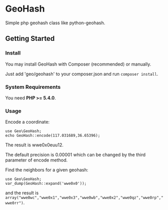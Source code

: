 # GeoHash

Simple php geohash class like python-geohash.


## Getting Started

### Install
You may install GeoHash with Composer (recommended) or manually.

Just add 'geo/geohash' to your composer.json and run `composer install`.

### System Requirements
You need **PHP >= 5.4.0**.

### Usage
Encode a coordinate:

    use Geo\GeoHash;
    echo GeoHash::encode(117.031689,36.65396);

The result is wwe0x0euu12.

The default precision is 0.00001 which can be changed by the third parameter
of encode method.

Find the neighbors for a given geohash:

    use Geo\GeoHash;
    var_dump(GeoHash::expand('wwe0x0'));

and the result is `array("wwe0wc","wwe0x1","wwe0x3","wwe0wb","wwe0x2","wwe0qz","wwe0rp","wwe0rr")`.
